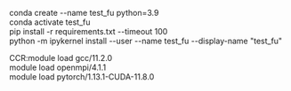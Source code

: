 conda create --name test_fu python=3.9  
conda activate test_fu  
pip install -r requirements.txt --timeout 100  
python -m ipykernel install --user --name test_fu --display-name "test_fu" 
 
CCR:module load gcc/11.2.0  
    module load openmpi/4.1.1  
    module load pytorch/1.13.1-CUDA-11.8.0  
